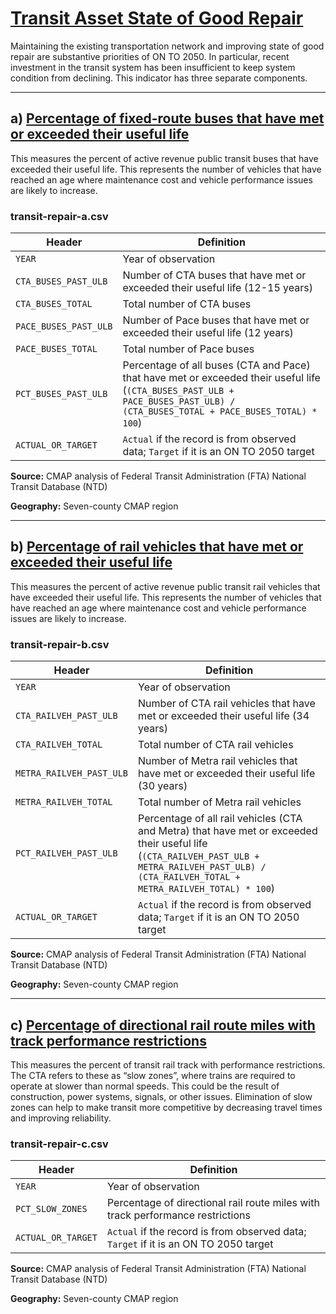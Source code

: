 # [Transit Asset State of Good Repair](https://www.cmap.illinois.gov/2050/indicators/transit-repair)

Maintaining the existing transportation network and improving state of good repair are substantive priorities of ON TO 2050. In particular, recent investment in the transit system has been insufficient to keep system condition from declining. This indicator has three separate components.

---

## a) [Percentage of fixed-route buses that have met or exceeded their useful life](https://www.cmap.illinois.gov/2050/indicators/transit-repair#Buses)

This measures the percent of active revenue public transit buses that have exceeded their useful life. This represents the number of vehicles that have reached an age where maintenance cost and vehicle performance issues are likely to increase.

### transit-repair-a.csv

Header | Definition
-------|-----------
`YEAR` | Year of observation
`CTA_BUSES_PAST_ULB` | Number of CTA buses that have met or exceeded their useful life (12-15 years)
`CTA_BUSES_TOTAL` | Total number of CTA buses
`PACE_BUSES_PAST_ULB` | Number of Pace buses that have met or exceeded their useful life (12 years)
`PACE_BUSES_TOTAL` | Total number of Pace buses
`PCT_BUSES_PAST_ULB` | Percentage of all buses (CTA and Pace) that have met or exceeded their useful life (`(CTA_BUSES_PAST_ULB + PACE_BUSES_PAST_ULB) / (CTA_BUSES_TOTAL + PACE_BUSES_TOTAL) * 100`)
`ACTUAL_OR_TARGET` | `Actual` if the record is from observed data; `Target` if it is an ON TO 2050 target

**Source:** CMAP analysis of Federal Transit Administration (FTA) National Transit Database (NTD)

**Geography:** Seven-county CMAP region

---

## b) [Percentage of rail vehicles that have met or exceeded their useful life](https://www.cmap.illinois.gov/2050/indicators/transit-repair#Railvehicles)

This measures the percent of active revenue public transit rail vehicles that have exceeded their useful life. This represents the number of vehicles that have reached an age where maintenance cost and vehicle performance issues are likely to increase.

### transit-repair-b.csv

Header | Definition
-------|-----------
`YEAR` | Year of observation
`CTA_RAILVEH_PAST_ULB` | Number of CTA rail vehicles that have met or exceeded their useful life (34 years)
`CTA_RAILVEH_TOTAL` | Total number of CTA rail vehicles
`METRA_RAILVEH_PAST_ULB` | Number of Metra rail vehicles that have met or exceeded their useful life (30 years)
`METRA_RAILVEH_TOTAL` | Total number of Metra rail vehicles
`PCT_RAILVEH_PAST_ULB` | Percentage of all rail vehicles (CTA and Metra) that have met or exceeded their useful life (`(CTA_RAILVEH_PAST_ULB + METRA_RAILVEH_PAST_ULB) / (CTA_RAILVEH_TOTAL + METRA_RAILVEH_TOTAL) * 100`)
`ACTUAL_OR_TARGET` | `Actual` if the record is from observed data; `Target` if it is an ON TO 2050 target

**Source:** CMAP analysis of Federal Transit Administration (FTA) National Transit Database (NTD)

**Geography:** Seven-county CMAP region

---

## c) [Percentage of directional rail route miles with track performance restrictions](https://www.cmap.illinois.gov/2050/indicators/transit-repair#Directionalrailroute)

This measures the percent of transit rail track with performance restrictions. The CTA refers to these as “slow zones”, where trains are required to operate at slower than normal speeds. This could be the result of construction, power systems, signals, or other issues. Elimination of slow zones can help to make transit more competitive by decreasing travel times and improving reliability.

### transit-repair-c.csv

Header | Definition
-------|-----------
`YEAR` | Year of observation
`PCT_SLOW_ZONES` | Percentage of directional rail route miles with track performance restrictions
`ACTUAL_OR_TARGET` | `Actual` if the record is from observed data; `Target` if it is an ON TO 2050 target

**Source:** CMAP analysis of Federal Transit Administration (FTA) National Transit Database (NTD)

**Geography:** Seven-county CMAP region
